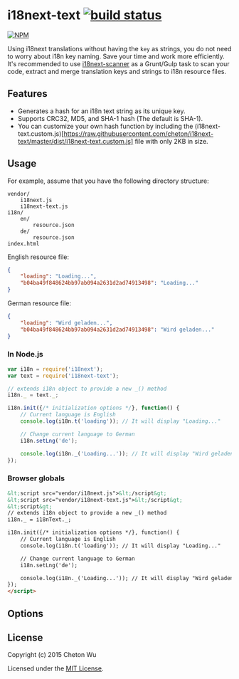 # i18next-text [![build status](https://travis-ci.org/cheton/i18next-text.svg?branch=master)](https://travis-ci.org/cheton/i18next-text)

[![NPM](https://nodei.co/npm/i18next-text.png?downloads=true&stars=true)](https://nodei.co/npm/i18next-text/)

Using i18next translations without having the `key` as strings, you do not need to worry about i18n key naming. Save your time and work more efficiently.
It's recommended to use [i18next-scanner](https://github.com/cheton/i18next-scanner) as a Grunt/Gulp task to scan your code, extract and merge translation keys and strings to i18n resource files.

## Features
* Generates a hash for an i18n text string as its unique key.
* Supports CRC32, MD5, and SHA-1 hash (The default is SHA-1).
* You can customize your own hash function by including the (i18next-text.custom.js)[https://raw.githubusercontent.com/cheton/i18next-text/master/dist/i18next-text.custom.js] file with only 2KB in size.

## Usage

For example, assume that you have the following directory structure:
```
vendor/
    i18next.js
    i18next-text.js
i18n/
    en/
        resource.json
    de/
        resource.json
index.html
```

English resource file:
```json
{
    "loading": "Loading...",
    "b04ba49f848624bb97ab094a2631d2ad74913498": "Loading..."
}
```

German resource file:
```json
{
    "loading": "Wird geladen...",
    "b04ba49f848624bb97ab094a2631d2ad74913498": "Wird geladen..."
}
```

### In Node.js
```javascript
var i18n = require('i18next');
var text = require('i18next-text');

// extends i18n object to provide a new _() method
i18n._ = text._;

i18n.init({/* initialization options */}, function() {
    // Current language is English
    console.log(i18n.t('loading')); // It will display "Loading..."

    // Change current language to German
    i18n.setLng('de');

    console.log(i18n._('Loading...')); // It will display "Wird geladen..."
});
```

### Browser globals
```html
&lt;script src="vendor/i18next.js">&lt;/script&gt;
&lt;script src="vendor/i18next-text.js">&lt;/script&gt;
&lt;script&gt;
// extends i18n object to provide a new _() method
i18n._ = i18nText._;

i18n.init({/* initialization options */}, function() {
    // Current language is English
    console.log(i18n.t('loading')); // It will display "Loading..."

    // Change current language to German
    i18n.setLng('de');

    console.log(i18n._('Loading...')); // It will display "Wird geladen..."
});
</script>
```

## Options

## License

Copyright (c) 2015 Cheton Wu

Licensed under the [MIT License](https://github.com/cheton/i18next-text/blob/master/LICENSE).
